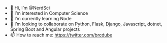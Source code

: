 - 👋 Hi, I’m @NerdSci
- 👀 I’m interested in Computer Science
- 🌱 I’m currently learning Node
- 💞️ I’m looking to collaborate on Python, Flask, Django, Javascript, dotnet, Spring Boot and Angular projects
- 📫 How to reach me: https://twitter.com/brcdube

<!---
NerdSci/NerdSci is a ✨ special ✨ repository because its `README.md` (this file) appears on your GitHub profile.
You can click the Preview link to take a look at your changes.
--->

